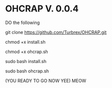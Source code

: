 # OHCRAP V. 0.0.4
DO the following

git clone https://github.com/Turbrex/OHCRAP.git

chmod +x install.sh

chmod +x ohcrap.sh

sudo bash install.sh

sudo bash ohcrap.sh

(YOU READY TO GO NOW YEE)
MEOW

